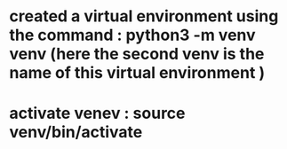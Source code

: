 # created a virtual environment using the command  : python3 -m venv venv (here the second venv is the name of this virtual environment )

# activate venev : source venv/bin/activate
